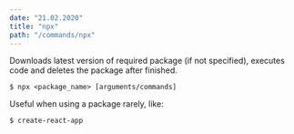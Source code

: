 ```yaml
---
date: "21.02.2020"
title: "npx"
path: "/commands/npx"
---
```


Downloads latest version of required package (if not specified), executes code and deletes the package after finished.
```
$ npx <package_name> [arguments/commands]
```

Useful when using a package rarely, like:
```
$ create-react-app
```